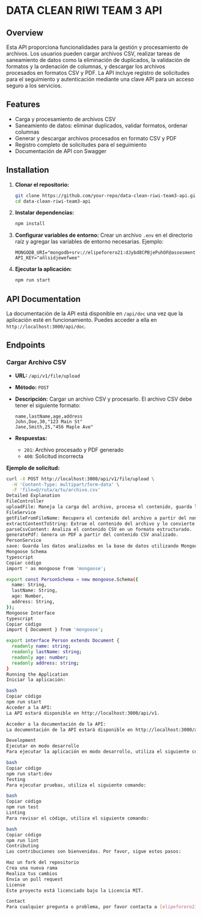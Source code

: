 # DATA CLEAN RIWI TEAM 3 API

## Overview

Esta API proporciona funcionalidades para la gestión y procesamiento de archivos. Los usuarios pueden cargar archivos CSV, realizar tareas de saneamiento de datos como la eliminación de duplicados, la validación de formatos y la ordenación de columnas, y descargar los archivos procesados en formatos CSV y PDF. La API incluye registro de solicitudes para el seguimiento y autenticación mediante una clave API para un acceso seguro a los servicios.

## Features

- Carga y procesamiento de archivos CSV
- Saneamiento de datos: eliminar duplicados, validar formatos, ordenar columnas
- Generar y descargar archivos procesados en formato CSV y PDF
- Registro completo de solicitudes para el seguimiento
- Documentación de API con Swagger

## Installation

1. **Clonar el repositorio:**
    ```bash
    git clone https://github.com/your-repo/data-clean-riwi-team3-api.git
    cd data-clean-riwi-team3-api
    ```

2. **Instalar dependencias:**
    ```bash
    npm install
    ```

3. **Configurar variables de entorno:**
    Crear un archivo `.env` en el directorio raíz y agregar las variables de entorno necesarias. Ejemplo:
    ```env
    MONGODB_URI="mongodb+srv://elipeforero21:dJybd8CPBjePuhOF@assesment.yugiws4.mongodb.net/"
    API_KEY="añlsidjewefwee"
    ```

4. **Ejecutar la aplicación:**
    ```bash
    npm run start
    ```

## API Documentation

La documentación de la API está disponible en `/api/doc` una vez que la aplicación esté en funcionamiento. Puedes acceder a ella en `http://localhost:3000/api/doc`.

## Endpoints

### Cargar Archivo CSV

- **URL:** `/api/v1/file/upload`
- **Método:** `POST`
- **Descripción:** Cargar un archivo CSV y procesarlo. El archivo CSV debe tener el siguiente formato:

    ```csv
    name,lastName,age,address
    John,Doe,30,"123 Main St"
    Jane,Smith,25,"456 Maple Ave"
    ```

- **Respuestas:**
  - `201`: Archivo procesado y PDF generado
  - `400`: Solicitud incorrecta

**Ejemplo de solicitud:**

```bash
curl -X POST http://localhost:3000/api/v1/file/upload \
  -H 'Content-Type: multipart/form-data' \
  -F 'file=@/ruta/a/tu/archivo.csv'
Detailed Explanation
FileController
uploadFile: Maneja la carga del archivo, procesa el contenido, guarda los datos, genera un PDF y responde con la ruta del PDF.
FileService
getFileFromFileName: Recupera el contenido del archivo a partir del nombre del archivo.
extractContentToString: Extrae el contenido del archivo y lo convierte en una cadena de texto.
parseCsvContent: Analiza el contenido CSV en un formato estructurado.
generatePdf: Genera un PDF a partir del contenido CSV analizado.
PersonService
save: Guarda los datos analizados en la base de datos utilizando Mongoose.
Mongoose Schema
typescript
Copiar código
import * as mongoose from 'mongoose';

export const PersonSchema = new mongoose.Schema({
  name: String,
  lastName: String,
  age: Number,
  address: String,
});
Mongoose Interface
typescript
Copiar código
import { Document } from 'mongoose';

export interface Person extends Document {
  readonly name: string;
  readonly lastName: string;
  readonly age: number;
  readonly address: string;
}
Running the Application
Iniciar la aplicación:

bash
Copiar código
npm run start
Acceder a la API:
La API estará disponible en http://localhost:3000/api/v1.

Acceder a la documentación de la API:
La documentación de la API estará disponible en http://localhost:3000/api/doc.

Development
Ejecutar en modo desarrollo
Para ejecutar la aplicación en modo desarrollo, utiliza el siguiente comando:

bash
Copiar código
npm run start:dev
Testing
Para ejecutar pruebas, utiliza el siguiente comando:

bash
Copiar código
npm run test
Linting
Para revisar el código, utiliza el siguiente comando:

bash
Copiar código
npm run lint
Contributing
Las contribuciones son bienvenidas. Por favor, sigue estos pasos:

Haz un fork del repositorio
Crea una nueva rama
Realiza tus cambios
Envía un pull request
License
Este proyecto está licenciado bajo la Licencia MIT.

Contact
Para cualquier pregunta o problema, por favor contacta a [elipeforero21@gmail.com].

